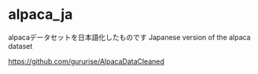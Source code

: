 # alpaca_ja
alpacaデータセットを日本語化したものです
Japanese version of the alpaca dataset

https://github.com/gururise/AlpacaDataCleaned
